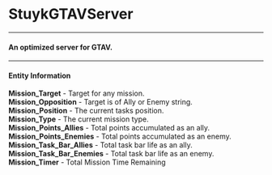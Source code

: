 # StuykGTAVServer
---
#### An optimized server for GTAV.
---
#### Entity Information
**Mission_Target** - Target for any mission.<br />
**Mission_Opposition** - Target is of Ally or Enemy string.<br />
**Mission_Position** - The current tasks position.<br />
**Mission_Type** - The current mission type.<br />
**Mission_Points_Allies** - Total points accumulated as an ally.<br />
**Mission_Points_Enemies** - Total points accumulated as an enemy.<br />
**Mission_Task_Bar_Allies** - Total task bar life as an ally.<br />
**Mission_Task_Bar_Enemies** - Total task bar life as an enemy.<br />
**Mission_Timer** - Total Mission Time Remaining<br />
